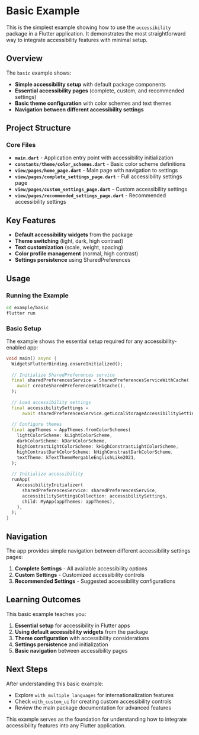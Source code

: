 # Basic Example

This is the simplest example showing how to use the `accessibility` package in a Flutter application. It demonstrates the most straightforward way to integrate accessibility features with minimal setup.

## Overview

The `basic` example shows:

- **Simple accessibility setup** with default package components
- **Essential accessibility pages** (complete, custom, and recommended settings)
- **Basic theme configuration** with color schemes and text themes
- **Navigation between different accessibility settings**

## Project Structure

### Core Files

- **`main.dart`** - Application entry point with accessibility initialization
- **`constants/theme/color_schemes.dart`** - Basic color scheme definitions
- **`view/pages/home_page.dart`** - Main page with navigation to settings
- **`view/pages/complete_settings_page.dart`** - Full accessibility settings page
- **`view/pages/custom_settings_page.dart`** - Custom accessibility settings
- **`view/pages/recommended_settings_page.dart`** - Recommended accessibility settings

## Key Features

- **Default accessibility widgets** from the package
- **Theme switching** (light, dark, high contrast)
- **Text customization** (scale, weight, spacing)
- **Color profile management** (normal, high contrast)
- **Settings persistence** using SharedPreferences

## Usage

### Running the Example

```bash
cd example/basic
flutter run
```

### Basic Setup

The example shows the essential setup required for any accessibility-enabled app:

```dart
void main() async {
  WidgetsFlutterBinding.ensureInitialized();
  
  // Initialize SharedPreferences service
  final sharedPreferencesService = SharedPreferencesServiceWithCache(
    await createSharedPreferencesWithCache(),
  );
  
  // Load accessibility settings
  final accessibilitySettings = 
      await sharedPreferencesService.getLocalStorageAccessibilitySettings();
  
  // Configure themes
  final appThemes = AppThemes.fromColorSchemes(
    lightColorScheme: kLightColorScheme,
    darkColorScheme: kDarkColorScheme,
    highContrastLightColorScheme: kHighConstrastLightColorScheme,
    highContrastDarkColorScheme: kHighConstrastDarkColorScheme,
    textTheme: kTextThemeMergableEnglishLike2021,
  );
  
  // Initialize accessibility
  runApp(
    AccessibilityInitializer(
      sharedPreferencesService: sharedPreferencesService,
      accessibilitySettingsCollection: accessibilitySettings,
      child: MyApp(appThemes: appThemes),
    ),
  );
}
```

## Navigation

The app provides simple navigation between different accessibility settings pages:

1. **Complete Settings** - All available accessibility options
2. **Custom Settings** - Customized accessibility controls  
3. **Recommended Settings** - Suggested accessibility configurations

## Learning Outcomes

This basic example teaches you:

1. **Essential setup** for accessibility in Flutter apps
2. **Using default accessibility widgets** from the package
3. **Theme configuration** with accessibility considerations
4. **Settings persistence** and initialization
5. **Basic navigation** between accessibility pages

## Next Steps

After understanding this basic example:

- Explore `with_multiple_languages` for internationalization features
- Check `with_custom_ui` for creating custom accessibility controls
- Review the main package documentation for advanced features

This example serves as the foundation for understanding how to integrate accessibility features into any Flutter application.
